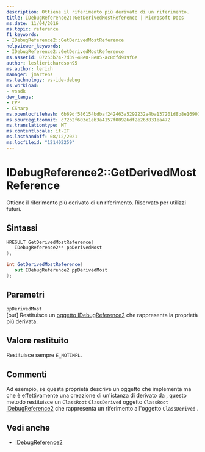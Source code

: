```yaml
---
description: Ottiene il riferimento più derivato di un riferimento.
title: IDebugReference2::GetDerivedMostReference | Microsoft Docs
ms.date: 11/04/2016
ms.topic: reference
f1_keywords:
- IDebugReference2::GetDerivedMostReference
helpviewer_keywords:
- IDebugReference2::GetDerivedMostReference
ms.assetid: 07253b74-7d39-48e0-8e85-ac8dfd919f6e
author: leslierichardson95
ms.author: lerich
manager: jmartens
ms.technology: vs-ide-debug
ms.workload:
- vssdk
dev_langs:
- CPP
- CSharp
ms.openlocfilehash: 6b69df586154bdbaf242463a5292232e4ba137201d8b8e169015fed2ebf3fe9c
ms.sourcegitcommit: c72b2f603e1eb3a4157f00926df2e263831ea472
ms.translationtype: MT
ms.contentlocale: it-IT
ms.lasthandoff: 08/12/2021
ms.locfileid: "121402259"
---
```

# <a name="idebugreference2getderivedmostreference"></a>IDebugReference2::GetDerivedMostReference
Ottiene il riferimento più derivato di un riferimento. Riservato per utilizzi futuri.

## <a name="syntax"></a>Sintassi

```cpp
HRESULT GetDerivedMostReference( 
   IDebugReference2** ppDerivedMost
);
```

```csharp
int GetDerivedMostReference( 
   out IDebugReference2 ppDerivedMost
);
```

## <a name="parameters"></a>Parametri
`ppDerivedMost`\
[out] Restituisce un [oggetto IDebugReference2](../../../extensibility/debugger/reference/idebugreference2.md) che rappresenta la proprietà più derivata.

## <a name="return-value"></a>Valore restituito
 Restituisce sempre `E_NOTIMPL`.

## <a name="remarks"></a>Commenti
 Ad esempio, se questa proprietà descrive un oggetto che implementa ma che è effettivamente una creazione di un'istanza di derivato da , questo metodo restituisce un `ClassRoot` `ClassDerived` oggetto `ClassRoot` [IDebugReference2](../../../extensibility/debugger/reference/idebugreference2.md) che rappresenta un riferimento all'oggetto `ClassDerived` .

## <a name="see-also"></a>Vedi anche
- [IDebugReference2](../../../extensibility/debugger/reference/idebugreference2.md)
